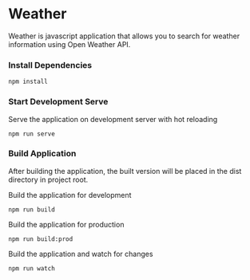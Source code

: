 # Weather

Weather is javascript application that allows you to search for weather information using Open Weather API.

### Install Dependencies

`npm install`

### Start Development Serve

Serve the application on development server with hot reloading

`npm run serve`

### Build Application

After building the application, the built version will be placed in the dist directory in project root.

Build the application for development

`npm run build`

Build the application for production

`npm run build:prod`

Build the application and watch for changes

`npm run watch`
